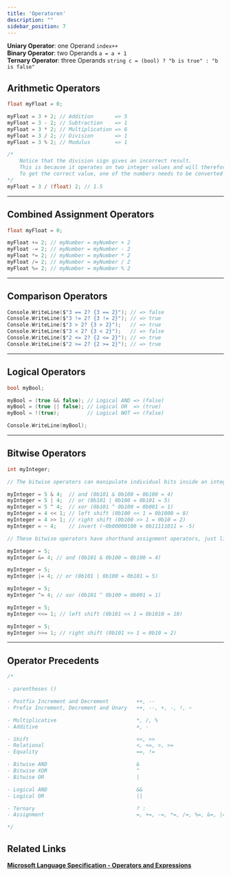 ```yaml
---
title: 'Operatoren'
description: ""
sidebar_position: 7
---
```

**Uniary Operator**: one Operand `index++`  
**Binary Operator**: two Operands `a = a + 1`  
**Ternary Operator**: three Operands `string c = (bool) ? "b is true" : "b is false"`  

## Arithmetic Operators
```c
float myFloat = 0;

myFloat = 3 + 2; // Addition       => 5
myFloat = 3 - 2; // Subtraction    => 1
myFloat = 3 * 2; // Multiplication => 6
myFloat = 3 / 2; // Division       => 1
myFloat = 3 % 2; // Modulus        => 1

/*
    Notice that the division sign gives an incorrect result.
    This is because it operates on two integer values and will therefore round the result and return an integer.
    To get the correct value, one of the numbers needs to be converted into a floating-point number.
*/
myFloat = 3 / (float) 2; // 1.5
```
---
## Combined Assignment Operators
```c
float myFloat = 0;

myFloat += 2; // myNumber = myNumber + 2
myFloat -= 2; // myNumber = myNumber - 2
myFloat *= 2; // myNumber = myNumber * 2
myFloat /= 2; // myNumber = myNumber / 2
myFloat %= 2; // myNumber = myNumber % 2
```
---
## Comparison Operators
```c
Console.WriteLine($"3 == 2? {3 == 2}"); // => false
Console.WriteLine($"3 != 2? {3 != 2}"); // => true
Console.WriteLine($"3 > 2? {3 > 2}");   // => true
Console.WriteLine($"3 < 2? {3 < 2}");   // => false
Console.WriteLine($"2 <= 2? {2 <= 2}"); // => true
Console.WriteLine($"2 >= 2? {2 >= 2}"); // => true
```
---
## Logical Operators
```c
bool myBool;

myBool = (true && false); // Logical AND => (false)
myBool = (true || false); // Logical OR  => (true)
myBool = !(true);         // Logical NOT => (false)

Console.WriteLine(myBool);
```
---
## Bitwise Operators
```c
int myInteger;

// The bitwise operators can manipulate individual bits inside an integer.

myInteger = 5 & 4;  // and (0b101 & 0b100 = 0b100 = 4)
myInteger = 5 | 4;  // or (0b101 | 0b100 = 0b101 = 5)
myInteger = 5 ^ 4;  // xor (0b101 ^ 0b100 = 0b001 = 1)
myInteger = 4 << 1; // left shift (0b100 << 1 = 0b1000 = 8)
myInteger = 4 >> 1; // right shift (0b100 >> 1 = 0b10 = 2)
myInteger = ~ 4;    // invert (~0b00000100 = 0b11111011 = -5)

// These bitwise operators have shorthand assignment operators, just like the arithmetic operators.

myInteger = 5;
myInteger &= 4; // and (0b101 & 0b100 = 0b100 = 4)

myInteger = 5;
myInteger |= 4; // or (0b101 | 0b100 = 0b101 = 5)

myInteger = 5;
myInteger ^= 4; // xor (0b101 ^ 0b100 = 0b001 = 1)

myInteger = 5;
myInteger <<= 1; // left shift (0b101 << 1 = 0b1010 = 10)

myInteger = 5;
myInteger >>= 1; // right shift (0b101 >> 1 = 0b10 = 2)
```
---
## Operator Precedents
```c
/*

- parentheses ()

- Postfix Increment and Decrement         ++, --
- Prefix Increment, Decrement and Unary   ++, --, +, -, !, ~

- Multiplicative                          *, /, %
- Additive                                +, -

- Shift                                   <<, >>
- Relational                              <, <=, >, >=
- Equality                                ==, !=

- Bitwise AND                             &
- Bitwise XOR                             ^
- Bitwise OR                              |

- Logical AND                             &&
- Logical OR                              ||

- Ternary                                 ? :
- Assignment                              =, +=, -=, *=, /=, %=, &=, |=, ^=, <<=, >>=

*/
```

## Related Links
[**Microsoft Language Specification - Operators and Expressions**](https://learn.microsoft.com/en-us/dotnet/csharp/language-reference/operators/)    